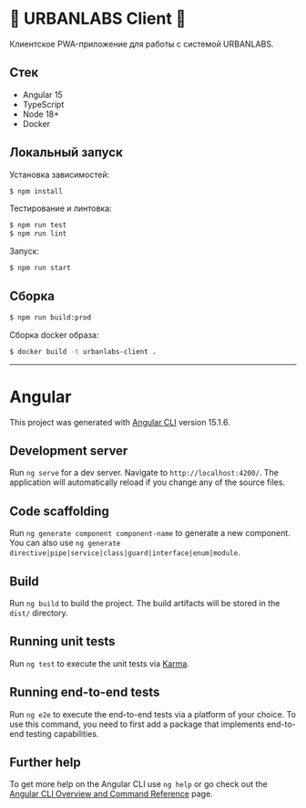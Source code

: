 # 🏢 URBANLABS Client 📱

Клиентское PWA-приложение для работы с системой URBANLABS.

## Стек

* Angular 15
* TypeScript
* Node 18+
* Docker

## Локальный запуск

Установка зависимостей:

```bash
$ npm install
```

Тестирование и линтовка:

```bash
$ npm run test
$ npm run lint
```

Запуск:

```bash
$ npm run start
```

## Сборка

```bash
$ npm run build:prod
```

Сборка docker образа:

```bash
$ docker build -t urbanlabs-client .
```

---

# Angular

This project was generated with [Angular CLI](https://github.com/angular/angular-cli) version 15.1.6.

## Development server

Run `ng serve` for a dev server. Navigate to `http://localhost:4200/`. The application will automatically reload if you change any of the source files.

## Code scaffolding

Run `ng generate component component-name` to generate a new component. You can also use `ng generate directive|pipe|service|class|guard|interface|enum|module`.

## Build

Run `ng build` to build the project. The build artifacts will be stored in the `dist/` directory.

## Running unit tests

Run `ng test` to execute the unit tests via [Karma](https://karma-runner.github.io).

## Running end-to-end tests

Run `ng e2e` to execute the end-to-end tests via a platform of your choice. To use this command, you need to first add a package that implements end-to-end testing capabilities.

## Further help

To get more help on the Angular CLI use `ng help` or go check out the [Angular CLI Overview and Command Reference](https://angular.io/cli) page.
